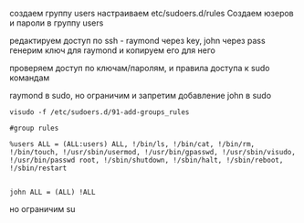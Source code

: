 создаем группу users
настраиваем etc/sudoers.d/rules
Создаем юзеров и пароли в группу users

редактируем доступ по ssh - raymond через key, john через pass
генерим ключ для raymond и копируем его для него

проверяем доступ по ключам/паролям, и правила доступа к sudo  командам



raymond в sudo, но ограничим и запретим добавление john в sudo

`visudo -f /etc/sudoers.d/91-add-groups_rules`

```
#group rules

%users ALL = (ALL:users) ALL, !/bin/ls, !/bin/cat, !/bin/rm, !/bin/touch, !/usr/sbin/usermod, !/usr/bin/gpasswd, !/usr/sbin/visudo, !/usr/bin/passwd root, !/sbin/shutdown, !/sbin/halt, !/sbin/reboot, !/sbin/restart


john ALL = (ALL) !ALL

```
но ограничим su
